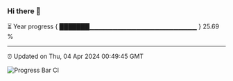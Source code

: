 ### Hi there 👋

⏳ Year progress { ███████▁▁▁▁▁▁▁▁▁▁▁▁▁▁▁▁▁▁▁▁▁▁▁ } 25.69 %

---

⏰ Updated on Thu, 04 Apr 2024 00:49:45 GMT

![Progress Bar CI](https://github.com/liununu/liununu/workflows/Progress%20Bar%20CI/badge.svg)

